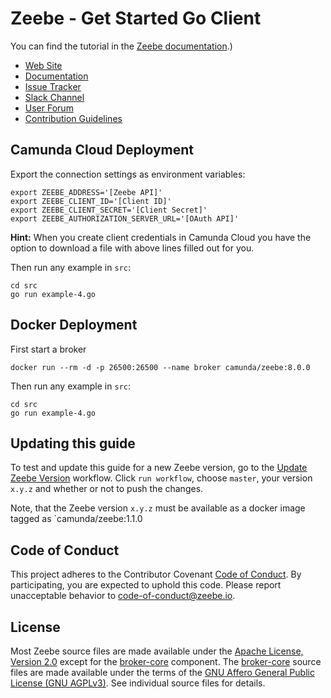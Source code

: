 # Zeebe - Get Started Go Client

You can find the tutorial in the [Zeebe documentation](https://docs.camunda.io/docs/product-manuals/clients/go-client/get-started).)

* [Web Site](https://camunda.com/products/cloud/)
* [Documentation](https://docs.camunda.io/)
* [Issue Tracker](https://github.com/camunda-cloud/zeebe/issues)
* [Slack Channel](https://zeebe-slackin.herokuapp.com/)
* [User Forum](https://forum.camunda.io/)
* [Contribution Guidelines](/CONTRIBUTING.md)

## Camunda Cloud Deployment
Export the connection settings as environment variables:

```
export ZEEBE_ADDRESS='[Zeebe API]'
export ZEEBE_CLIENT_ID='[Client ID]'
export ZEEBE_CLIENT_SECRET='[Client Secret]'
export ZEEBE_AUTHORIZATION_SERVER_URL='[OAuth API]'
```

**Hint:** When you create client credentials in Camunda Cloud you have the option to download a file with above lines filled out for you.

Then run any example in `src`:

```shell
cd src
go run example-4.go
```


## Docker Deployment
First start a broker

```shell
docker run --rm -d -p 26500:26500 --name broker camunda/zeebe:8.0.0
```

Then run any example in `src`:

```shell
cd src
go run example-4.go
```


## Updating this guide

To test and update this guide for a new Zeebe version, go to the [Update Zeebe
Version](https://github.com/zeebe-io/zeebe-get-started-go-client/actions?query=workflow%3A%22Update+the+Zeebe+version%22)
workflow. Click `run workflow`, choose `master`, your version `x.y.z` and
whether or not to push the changes.

Note, that the Zeebe version `x.y.z` must be available as a docker image tagged
as `camunda/zeebe:1.1.0

## Code of Conduct

This project adheres to the Contributor Covenant [Code of
Conduct](/CODE_OF_CONDUCT.md). By participating, you are expected to uphold
this code. Please report unacceptable behavior to code-of-conduct@zeebe.io.

## License

Most Zeebe source files are made available under the [Apache License, Version
2.0](/LICENSE) except for the [broker-core][] component. The [broker-core][]
source files are made available under the terms of the [GNU Affero General
Public License (GNU AGPLv3)][agpl]. See individual source files for
details.

[broker-core]: https://github.com/camunda-cloud/zeebe/tree/master/broker-core
[agpl]: https://github.com/camunda-cloud/zeebe/blob/master/GNU-AGPL-3.0
